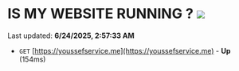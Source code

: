 # IS MY WEBSITE RUNNING ? [![](https://img.shields.io/static/v1?label=Sponsor&message=%E2%9D%A4&logo=GitHub&color=%23fe8e86)](https://github.com/sponsors/Youssef-Lehmam)

Last updated: **6/24/2025, 2:57:33 AM**

- `GET` [https://youssefservice.me](https://youssefservice.me) - **Up** (154ms)
